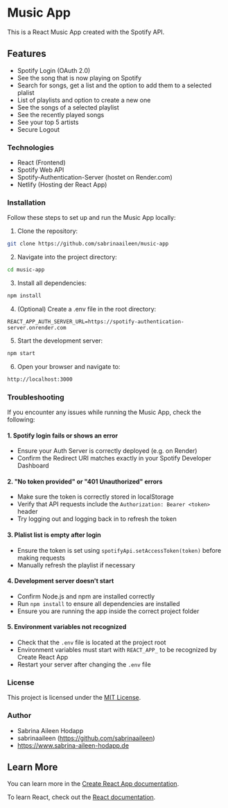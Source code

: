 # Music App

This is a React Music App created with the Spotify API.

## Features

- Spotify Login (OAuth 2.0)
- See the song that is now playing on Spotify
- Search for songs, get a list and the option to add them to a selected plalist
- List of playlists and option to create a new one
- See the songs of a selected playlist
- See the recently played songs
- See your top 5 artists
- Secure Logout

### Technologies

- React (Frontend)
- Spotify Web API
- Spotify-Authentication-Server (hostet on Render.com)
- Netlify (Hosting der React App)

### Installation

Follow these steps to set up and run the Music App locally:

1. Clone the repository:

```bash
git clone https://github.com/sabrinaaileen/music-app
```

2. Navigate into the project directory:

```bash
cd music-app
```

3. Install all dependencies:

```bash
npm install
```

4. (Optional) Create a .env file in the root directory:

```env
REACT_APP_AUTH_SERVER_URL=https://spotify-authentication-server.onrender.com
```

5. Start the development server:

```bash
npm start
```

6. Open your browser and navigate to:

```bash
http://localhost:3000
```

### Troubleshooting

If you encounter any issues while running the Music App, check the following:

#### 1. Spotify login fails or shows an error

- Ensure your Auth Server is correctly deployed (e.g. on Render)
- Confirm the Redirect URI matches exactly in your Spotify Developer Dashboard

#### 2. "No token provided" or "401 Unauthorized" errors

- Make sure the token is correctly stored in localStorage
- Verify that API requests include the `Authorization: Bearer <token>` header
- Try logging out and logging back in to refresh the token

#### 3. Plalist list is empty after login

- Ensure the token is set using `spotifyApi.setAccessToken(token)` before making requests
- Manually refresh the playlist if necessary

#### 4. Development server doesn't start

- Confirm Node.js and npm are installed correctly
- Run `npm install` to ensure all dependencies are installed
- Ensure you are running the app inside the correct project folder

#### 5. Environment variables not recognized

- Check that the `.env` file is located at the project root
- Environment variables must start with `REACT_APP_` to be recognized by Create React App
- Restart your server after changing the `.env` file

### License

This project is licensed under the [MIT License](https://opensource.org/licenses/MIT).

### Author

- Sabrina Aileen Hodapp
- sabrinaaileen (https://github.com/sabrinaaileen)
- https://www.sabrina-aileen-hodapp.de

## Learn More

You can learn more in the [Create React App documentation](https://facebook.github.io/create-react-app/docs/getting-started).

To learn React, check out the [React documentation](https://reactjs.org/).
